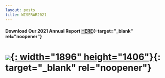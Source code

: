 ```yaml
---
layout: posts
title: WISERAR2021
---
```

#### Download Our 2021 Annual Report [HERE](/uploads/WISERAR2021.pdf){: target="_blank" rel="noopener"}

# [![](/uploads/screen-shot-2022-08-31-at-8-17-56-pm.png){: width="1896" height="1406"}](uploads/WISERAR2021.pdf){: target="_blank" rel="noopener"}